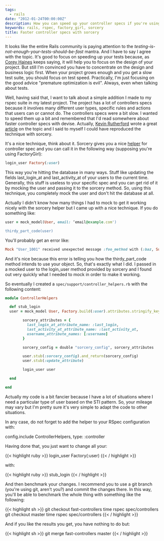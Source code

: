 ```yaml
---
tags:
  - rails
date: "2012-01-24T00:00:00Z"
description: How you can speed up your controller specs if you're using sorcery
keywords: rails, rspec, factory_girl, sorcery
title: Faster controller specs with sorcery
---
```


It looks like the entire Rails community is paying attention to the
_testing-is-not-enough-your-tests-should-be-fast_ mantra. And I have to say I
agree with the topic. It's good to focus on speeding up your tests because, as
[Corey Haines](http://coreyhaines.com/) keeps saying, it will help you to focus
on the design of your project. But still I'm convinced you have to concentrate
on the design and business logic first. When your project grows enough and you
get a slow test suite, you should focus on test speed. Practically, I'm just
focusing on the good advice "premature optimization is evil". Always, even when
talking about tests.

Well, having said that, I want to talk about a simple addition I made to my
rspec suite in my latest project. The project has a lot of controllers specs
because it involves many different user types, specific rules and actions that
users can or cannot do. The controllers specs were a bit slow. I wanted to speed
them up a bit and remembered that I'd read somewhere about faster controller
specs with devise. Actually, [Kevin
Rutherford](http://www.kevinrutherford.co.uk/) wrote a great
[article](http://silkandspinach.net/2011/08/07/faster-rails-controller-specs/)
on the topic and I said to myself I could have reproduced the technique with
sorcery.

It's a nice technique, think about it. Sorcery gives you a nice
[helper](https://github.com/NoamB/sorcery/blob/master/lib/sorcery/test_helpers/rails.rb)
for controller spec and you can call it in the following way (supposing you're
using FactoryGirl):

```ruby
login_user Factory(:user)
```

This way you're hitting the database in many ways. Stuff like updating the
fields last_login_at and last_activity_at of your users to the current time.
Generally, this stuff is useless to your specific spec and you can get rid of it
by mocking the user and passing it to the sorcery method. So, using this
technique, you completely mock the user and don't hit the database at all.

Actually I didn't know how many things I had to mock to get it working nicely
with the sorcery helper but I came up with a nice technique. If you do something
like:

```ruby
user = mock_model(User, email: ‘email@example.com')

thirdy_part_code(user)
```

You'll probably get an error like:

```ruby
Mock "User_1001" received unexpected message :foo_method with (:baz, Sun, 22 Jan 2012 19:26:03 UTC +00:00)
```

And it's nice because this error is telling you how the thirdy_part_code method
intends to use your object. So, that's exactly what I did. I passed in a mocked
user to the login_user method provided by sorcery and I found out very quickly
what I needed to mock in order to make it working.

So eventually I created a `spec/support/controller_helpers.rb` with the
following content:

```ruby
module ControllerHelpers

  def stub_login
  user = mock_model User, Factory.build(:user).attributes.stringify_keys

        sorcery_attributes = {
          last_login_at_attribute_name: :last_login,
          last_activity_at_attribute_name: :last_activity_at,
          username_attribute_names: [:username]
        }

        sorcery_config = double "sorcery_config", sorcery_attributes

        user.stub(:sorcery_config).and_return(sorcery_config)
        user.stub(:update_attribute)

        login_user user

  end

end
```

Actually my code is a bit fancier because I have a lot of situations where I
need a particular type of user based on the STI pattern. So, your mileage may
vary but I'm pretty sure it's very simple to adapt the code to other
situations.

In any case, do not forget to add the helper to your RSpec configuration with:

config.include ControllerHelpers, type: :controller

Having done that, you just want to change all your:

{{< highlight ruby >}}
login_user Factory(:user)
{{< / highlight >}}

with:

{{< highlight ruby >}}
stub_login
{{< / highlight >}}

And then benchmark your changes. I recommend you to use a git branch (you're
using git, aren't you?) and commit the changes there. In this way, you'll be
able to benchmark the whole thing with something like the following:

{{< highlight sh >}}
git checkout fast-controllers
time rspec spec/controllers
git checkout master
time rspec spec/controllers
{{< / highlight >}}

And if you like the results you get, you have nothing to do but:

{{< highlight sh >}}
git merge fast-controllers master
{{< / highlight >}}
